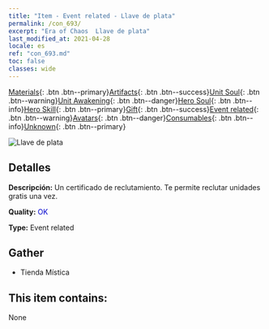 ```yaml
---
title: "Item - Event related - Llave de plata"
permalink: /con_693/
excerpt: "Era of Chaos  Llave de plata"
last_modified_at: 2021-04-28
locale: es
ref: "con_693.md"
toc: false
classes: wide
---
```

 [Materials](/ItemsES/){: .btn .btn--primary}[Artifacts](/ItemsES/Artifacts/){: .btn .btn--success}[Unit Soul](/ItemsES/UnitSoul/){: .btn .btn--warning}[Unit Awakening](/ItemsES/UnitAwakening/){: .btn .btn--danger}[Hero Soul](/ItemsES/HeroSoul/){: .btn .btn--info}[Hero Skill](/ItemsES/HeroSkill/){: .btn .btn--primary}[Gift](/ItemsES/Gift/){: .btn .btn--success}[Event related](/ItemsES/Events/){: .btn .btn--warning}[Avatars](/ItemsES/Avatars/){: .btn .btn--danger}[Consumables](/ItemsES/Consumables/){: .btn .btn--info}[Unknown](/ItemsES/Unknown/){: .btn .btn--primary}

 ![Llave de plata](/images/t/i_tool_3001.png)

## Detalles
 **Descripción:** Un certificado de reclutamiento. Te permite reclutar unidades gratis una vez.

 **Quality:** <span style="color: #0000CD">OK</span>

 **Type:** Event related

## Gather

*    Tienda Mística 

## This item contains:

  None

